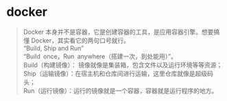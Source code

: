 # docker

> Docker 本身并不是容器，它是创建容器的工具，是应用容器引擎。想要搞懂 Docker，其实看它的两句口号就行。  
> “Build, Ship and Run”  
> “Build once，Run anywhere（搭建一次，到处能用）”。  
> Build（构建镜像）： 镜像就像是集装箱，包含文件以及运行环境等等资源；  
> Ship（运输镜像）：在宿主机和仓库间进行运输，这里仓库就像是超级码头；  
> Run（运行镜像）：运行的镜像就是一个容器，容器就是运行程序的地方。
